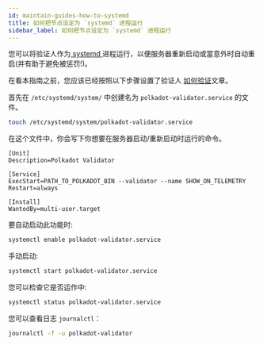 ```yaml
---
id: maintain-guides-how-to-systemd
title: 如何把节点设定为 `systemd` 进程运行
sidebar_label: 如何把节点设定为 `systemd` 进程运行
---
```


您可以将验证人作为[ systemd ](https://en.wikipedia.org/wiki/Systemd)进程运行，以便服务器重新启动或當意外时自动重启(并有助于避免被惩罚!)。

在看本指南之前，您应该已经按照以下步骤设置了验证人 [如何验证](maintain-validator)文章。

首先在 `/etc/systemd/system/` 中创建名为 `polkadot-validator.service` 的文件。

```bash
touch /etc/systemd/system/polkadot-validator.service
```

在这个文件中，你会写下你想要在服务器启动/重新启动时运行的命令。

```
[Unit]
Description=Polkadot Validator

[Service]
ExecStart=PATH_TO_POLKADOT_BIN --validator --name SHOW_ON_TELEMETRY
Restart=always

[Install]
WantedBy=multi-user.target
```

要自动启动此功能时:

```bash
systemctl enable polkadot-validator.service
```

手动启动:

```bash
systemctl start polkadot-validator.service
```

您可以检查它是否运作中:

```bash
systemctl status polkadot-validator.service
```

您可以查看日志 `journalctl`：

```bash
journalctl -f -u polkadot-validator
```
